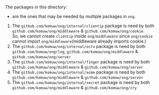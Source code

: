 The packages in this directory:         
 - are the ones that may be needed by multiple packages in `ong`.             

1. The `github.com/komuw/ong/internal/clientip` package is need by both `github.com/komuw/ong/middleware` & `github.com/komuw/ong/cookie`.     
   So, we cannot create `clientip` inside `ong/middleware` since `ong/cookie` cannot import `ong/middleware`(middleware already imports cookie.)
2. The `github.com/komuw/ong/internal/octx` package is need by both `github.com/komuw/ong/log`, `github.com/komuw/ong/middleware` & `github.com/komuw/ong/server`
3. The `github.com/komuw/ong/internal/finger` package is need by both `github.com/komuw/ong/middleware` & `github.com/komuw/ong/server`
4. The `github.com/komuw/ong/internal/acme` package is need by both `github.com/komuw/ong/middleware` & `github.com/komuw/ong/server`
5. The `github.com/komuw/ong/internal/secret` package is need by both `github.com/komuw/ong/middleware` & `github.com/komuw/ong/cry`
